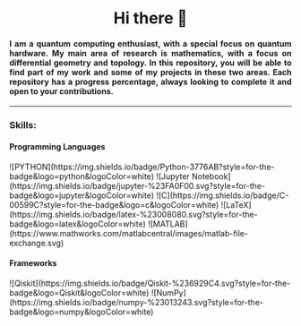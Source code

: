 <div id="header" align="center">
  <h1 align="center">Hi there 👋</h1>
  <h4 align="justify">
    I am a quantum computing enthusiast, with a special focus on quantum hardware. My main area of research is mathematics, with a focus on differential geometry and topology. In this repository, you will be able to find part of my work and some of my projects in these two areas. Each repository has a progress percentage, always looking to complete it and open to your contributions.
  </h4>
<div/>
  
  ---
   <div align="left">
    <h3> Skills:</h3>

  <div align="left">
    <h4> Programming Languages</h4>
    <div>
      ![PYTHON](https://img.shields.io/badge/Python-3776AB?style=for-the-badge&logo=python&logoColor=white)
      ![Jupyter Notebook](https://img.shields.io/badge/jupyter-%23FA0F00.svg?style=for-the-badge&logo=jupyter&logoColor=white)
      ![C](https://img.shields.io/badge/C-00599C?style=for-the-badge&logo=c&logoColor=white)
      ![LaTeX](https://img.shields.io/badge/latex-%23008080.svg?style=for-the-badge&logo=latex&logoColor=white)
      ![MATLAB](https://www.mathworks.com/matlabcentral/images/matlab-file-exchange.svg)
     <div/>
  <div align="left">
    <h4> Frameworks</h4>
    <div>
      ![Qiskit](https://img.shields.io/badge/Qiskit-%236929C4.svg?style=for-the-badge&logo=Qiskit&logoColor=white)
      ![NumPy](https://img.shields.io/badge/numpy-%23013243.svg?style=for-the-badge&logo=numpy&logoColor=white)
    <div/>
